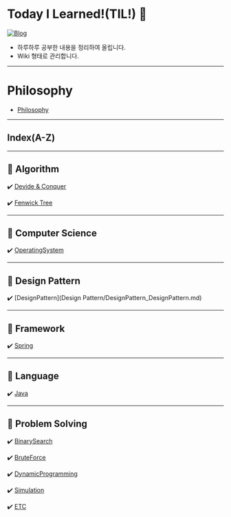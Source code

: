 # Today I Learned!(TIL!) 🌱
[![Blog](https://img.shields.io/badge/Blog-daisy.day()-green.svg)](https://daisy-day.tistory.com/)

- 하루하루 공부한 내용을 정리하여 올립니다.
- Wiki 형태로 관리합니다.

---
# Philosophy
- [Philosophy](Philosophy/Philosophy_Philosophy.md)

---
## Index(A-Z)

---
## 📗 Algorithm
✔️ [Devide & Conquer](https://daisy-day.tistory.com/161)

✔️ [Fenwick Tree](https://daisy-day.tistory.com/148)

---
## 📗 Computer Science
✔️ [OperatingSystem](OperatingSystem/ComputerScience_OperatingSystem.md)

---
## 📗 Design Pattern
✔️ [DesignPattern](Design Pattern/DesignPattern_DesignPattern.md)

---
## 📗 Framework
✔️ [Spring](Spring/Framework_Spring.md)

---
## 📗 Language
✔️ [Java](Java/Language_Java.md)

---
## 📗 Problem Solving
✔️ [BinarySearch](BinarySearch/ProblemSolving_BinarySearch.md)

✔️ [BruteForce](BruteForce/ProblemSolving_BruteForce.md)

✔️ [DynamicProgramming](DynamicProgramming/ProblemSolving_DynamicProgramming.md)

✔️ [Simulation](Simulation/ProblemSolving_Simulation.md)

✔️ [ETC](ETC/ProblemSolving_ETC.md)